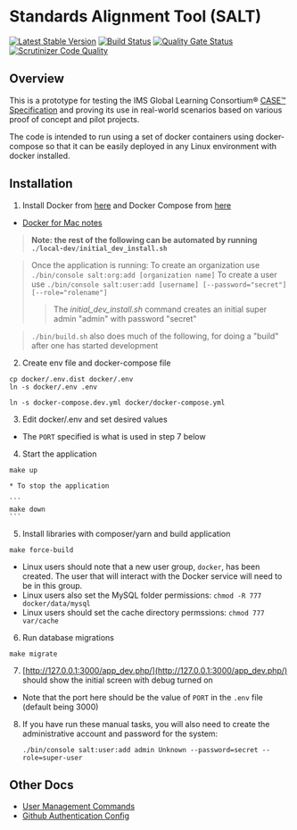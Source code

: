 Standards Alignment Tool (SALT)
===============================

[![Latest Stable Version](https://poser.pugx.org/opensalt/opensalt/v/stable)](https://github.com/opensalt/opensalt) [![Build Status](https://travis-ci.org/opensalt/opensalt.svg?branch=develop)](https://travis-ci.org/opensalt/opensalt) [![Quality Gate Status](https://sonarcloud.io/api/project_badges/measure?project=opensalt_opensalt&metric=alert_status)](https://sonarcloud.io/dashboard?id=opensalt_opensalt) [![Scrutinizer Code Quality](https://scrutinizer-ci.com/g/opensalt/opensalt/badges/quality-score.png?b=develop)](https://scrutinizer-ci.com/g/opensalt/opensalt/?branch=develop) <!--- comment out until Insight supports PHP 7.4 [![SensioLabsInsight](https://insight.sensiolabs.com/projects/e4aee568-15d9-4d97-944f-fb742bb9e885/mini.png)](https://insight.sensiolabs.com/projects/e4aee568-15d9-4d97-944f-fb742bb9e885) -->


Overview
--------

This is a prototype for testing the IMS Global Learning Consortium® [CASE™ Specification](https://www.imsglobal.org/case) and proving its use
in real-world scenarios based on various proof of concept and pilot projects.

The code is intended to run using a set of docker containers using
docker-compose so that it can be easily deployed in any Linux environment
with docker installed.


Installation
------------

1. Install Docker from [here](https://www.docker.com/products/docker)
   and Docker Compose from [here](https://docs.docker.com/compose/install/)
  - [Docker for Mac notes](./docs/DOCKER_FOR_MAC.md)

  > **Note: the rest of the following can be automated by running `./local-dev/initial_dev_install.sh`**

  > Once the application is running:
  > To create an organization use `./bin/console salt:org:add [organization name]`
  > To create a user use `./bin/console salt:user:add [username] [--password="secret"] [--role="rolename"]`
  > > The *initial_dev_install.sh* command creates an initial super admin "admin" with password "secret"

  > `./bin/build.sh` also does much of the following, for doing a "build" after one has started development

2. Create env file and docker-compose file
  ```
  cp docker/.env.dist docker/.env
  ln -s docker/.env .env

  ln -s docker-compose.dev.yml docker/docker-compose.yml
  ```

3. Edit docker/.env and set desired values
  - The `PORT` specified is what is used in step 7 below

4. Start the application
  ```
  make up
  ```
    * To stop the application

    ```
    make down
    ```

5. Install libraries with composer/yarn and build application
  ```
  make force-build
  ```
  * Linux users should note that a new user group, `docker`, has been created. The user that will interact with the Docker service will need to be in this group.
  * Linux users also set the MySQL folder permissions: `chmod -R 777 docker/data/mysql`
  * Linux users should set the cache directory permssions: `chmod 777 var/cache`


6. Run database migrations
  ```
  make migrate
  ```

7. [http://127.0.0.1:3000/app_dev.php/](http://127.0.0.1:3000/app_dev.php/) should show the initial screen with debug turned on
  - Note that the port here should be the value of `PORT` in the `.env` file (default being 3000)

8. If you have run these manual tasks, you will also need to create the administrative account and password for the system:
    ```
    ./bin/console salt:user:add admin Unknown --password=secret --role=super-user
    ```


Other Docs
----------

- [User Management Commands](./docs/Commands.md)
- [Github Authentication Config](./docs/deployment/GithubAuth.md)
